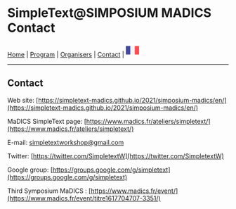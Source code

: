 
# SimpleText@SIMPOSIUM MADICS Contact

[Home](https://simpletext-madics.github.io/2021/simposium-madics/en) | [Program](https://simpletext-madics.github.io/2021/simposium-madics/en/program) | [Organisers](https://simpletext-madics.github.io/2021/simposium-madics/en/organisers) | [Contact](https://simpletext-madics.github.io/2021/simposium-madics/en/contact) | [<img src="../FR.png" width="30">](https://simpletext-madics.github.io/2021/simposium-madics/fr/contacts)

---
## Contact

Web site: [https://simpletext-madics.github.io/2021/simposium-madics/en/](https://simpletext-madics.github.io/2021/simposium-madics/en/)

MaDICS SimpleText page: [https://www.madics.fr/ateliers/simpletext/](https://www.madics.fr/ateliers/simpletext/) 

E-mail: [simpletextworkshop@gmail.com](mailto:simpletextworkshop@gmail.com) 

Twitter: [https://twitter.com/SimpletextW](https://twitter.com/SimpletextW)  

Google group: [https://groups.google.com/g/simpletext](https://groups.google.com/g/simpletext)  

Third Symposium MaDICS : [https://www.madics.fr/event/](https://www.madics.fr/event/titre1617704707-3351/)
